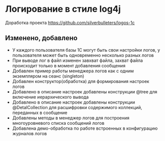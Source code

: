 # Логирование в стиле log4j

Доработка проекта https://github.com/silverbulleters/logos-1c


## Изменено, добавлено

- У каждого пользователя базы 1С могут быть свои настройки логов, у пользователя может быть одновременно несколько разных логов 
- При выводе лог в файл изменен завхват файла, захват файла происходит только в момент добавления сообщения
- Добавлен пример работы менеджера логов как с одним экземпляром на сеанс (singleton)
- Добавлен конструктор(обработка) для формирования настроек логов
- Добавлено в описание настроек добавлены конструкции @tree для включение иерархического вывода
- Добавлено в описание настроек добавлены конструкции @DetalCollection для расшифровки содержимого коллекций, переданных в сообщение
- Добавлены методы в менеджер логов для построения многоуровневого списка сообщений логов
- Добавлена демо-обработка по работе встроенных в конфигурацию журналов логов

